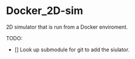 # Docker_2D-sim
2D simulator that is run from a Docker enviroment. 

TODO:
- [] Look up submodule for git to add the siulator. 
